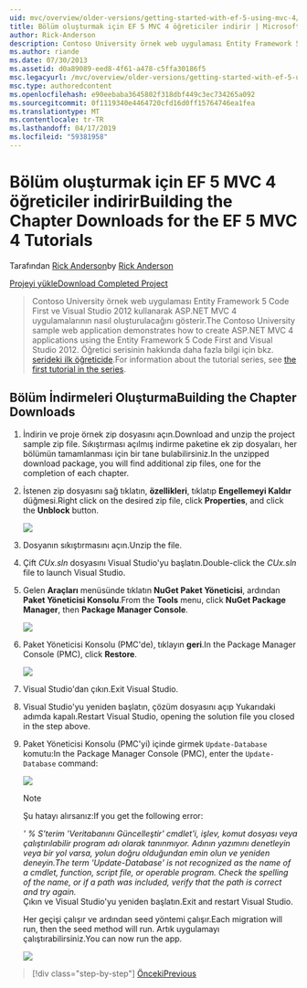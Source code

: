 ```yaml
---
uid: mvc/overview/older-versions/getting-started-with-ef-5-using-mvc-4/building-the-ef5-mvc4-chapter-downloads
title: Bölüm oluşturmak için EF 5 MVC 4 öğreticiler indirir | Microsoft Docs
author: Rick-Anderson
description: Contoso University örnek web uygulaması Entity Framework 5 Code First ve Visual Studio kullanarak ASP.NET MVC 4 uygulamalarının nasıl oluşturulacağını gösterir...
ms.author: riande
ms.date: 07/30/2013
ms.assetid: d0a89089-eed8-4f61-a478-c5ffa30186f5
msc.legacyurl: /mvc/overview/older-versions/getting-started-with-ef-5-using-mvc-4/building-the-ef5-mvc4-chapter-downloads
msc.type: authoredcontent
ms.openlocfilehash: e90eebaba3645802f318dbf449c3ec734265a092
ms.sourcegitcommit: 0f1119340e4464720cfd16d0ff15764746ea1fea
ms.translationtype: MT
ms.contentlocale: tr-TR
ms.lasthandoff: 04/17/2019
ms.locfileid: "59381958"
---
```

# <a name="building-the-chapter-downloads-for-the-ef-5-mvc-4-tutorials"></a><span data-ttu-id="9694e-103">Bölüm oluşturmak için EF 5 MVC 4 öğreticiler indirir</span><span class="sxs-lookup"><span data-stu-id="9694e-103">Building the Chapter Downloads for the EF 5 MVC 4 Tutorials</span></span>

<span data-ttu-id="9694e-104">Tarafından [Rick Anderson]((https://twitter.com/RickAndMSFT))</span><span class="sxs-lookup"><span data-stu-id="9694e-104">by [Rick Anderson]((https://twitter.com/RickAndMSFT))</span></span>

[<span data-ttu-id="9694e-105">Projeyi yükle</span><span class="sxs-lookup"><span data-stu-id="9694e-105">Download Completed Project</span></span>](http://code.msdn.microsoft.com/Getting-Started-with-dd0e2ed8)

> <span data-ttu-id="9694e-106">Contoso University örnek web uygulaması Entity Framework 5 Code First ve Visual Studio 2012 kullanarak ASP.NET MVC 4 uygulamalarının nasıl oluşturulacağını gösterir.</span><span class="sxs-lookup"><span data-stu-id="9694e-106">The Contoso University sample web application demonstrates how to create ASP.NET MVC 4 applications using the Entity Framework 5 Code First and Visual Studio 2012.</span></span> <span data-ttu-id="9694e-107">Öğretici serisinin hakkında daha fazla bilgi için bkz. [serideki ilk öğreticide](creating-an-entity-framework-data-model-for-an-asp-net-mvc-application.md).</span><span class="sxs-lookup"><span data-stu-id="9694e-107">For information about the tutorial series, see [the first tutorial in the series](creating-an-entity-framework-data-model-for-an-asp-net-mvc-application.md).</span></span>


## <a name="building-the-chapter-downloads"></a><span data-ttu-id="9694e-108">Bölüm İndirmeleri Oluşturma</span><span class="sxs-lookup"><span data-stu-id="9694e-108">Building the Chapter Downloads</span></span>

1. <span data-ttu-id="9694e-109">İndirin ve proje örnek zip dosyasını açın.</span><span class="sxs-lookup"><span data-stu-id="9694e-109">Download and unzip the  project sample zip file.</span></span> <span data-ttu-id="9694e-110">Sıkıştırması açılmış indirme paketine ek zip dosyaları, her bölümün tamamlanması için bir tane bulabilirsiniz.</span><span class="sxs-lookup"><span data-stu-id="9694e-110">In the unzipped download package, you will find additional zip files, one for the completion of each chapter.</span></span>
2. <span data-ttu-id="9694e-111">İstenen zip dosyasını sağ tıklatın, **özellikleri**, tıklatıp **Engellemeyi Kaldır** düğmesi.</span><span class="sxs-lookup"><span data-stu-id="9694e-111">Right click on the desired zip file, click **Properties**, and click the **Unblock** button.</span></span>  
  
    ![](building-the-ef5-mvc4-chapter-downloads/_static/image1.png)
3. <span data-ttu-id="9694e-112">Dosyanın sıkıştırmasını açın.</span><span class="sxs-lookup"><span data-stu-id="9694e-112">Unzip the file.</span></span>
4. <span data-ttu-id="9694e-113">Çift *CUx.sln* dosyasını Visual Studio'yu başlatın.</span><span class="sxs-lookup"><span data-stu-id="9694e-113">Double-click the *CUx.sln* file to launch Visual Studio.</span></span>
5. <span data-ttu-id="9694e-114">Gelen **Araçları** menüsünde tıklatın **NuGet Paket Yöneticisi**, ardından **Paket Yöneticisi Konsolu**.</span><span class="sxs-lookup"><span data-stu-id="9694e-114">From the **Tools** menu, click **NuGet Package Manager**, then **Package Manager Console**.</span></span>  
  
    ![](building-the-ef5-mvc4-chapter-downloads/_static/image2.png)
6. <span data-ttu-id="9694e-115">Paket Yöneticisi Konsolu (PMC'de), tıklayın **geri**.</span><span class="sxs-lookup"><span data-stu-id="9694e-115">In the Package Manager Console (PMC), click **Restore**.</span></span>  
  
    ![](building-the-ef5-mvc4-chapter-downloads/_static/image3.png)
7. <span data-ttu-id="9694e-116">Visual Studio'dan çıkın.</span><span class="sxs-lookup"><span data-stu-id="9694e-116">Exit Visual Studio.</span></span>
8. <span data-ttu-id="9694e-117">Visual Studio'yu yeniden başlatın, çözüm dosyasını açıp Yukarıdaki adımda kapalı.</span><span class="sxs-lookup"><span data-stu-id="9694e-117">Restart Visual Studio, opening the solution file you closed in the step above.</span></span>
9. <span data-ttu-id="9694e-118">Paket Yöneticisi Konsolu (PMC'yi) içinde girmek `Update-Database` komutu:</span><span class="sxs-lookup"><span data-stu-id="9694e-118">In the Package Manager Console (PMC), enter the `Update-Database` command:</span></span>  
  
    ![](building-the-ef5-mvc4-chapter-downloads/_static/image4.png)  

    > [!NOTE]
    > <span data-ttu-id="9694e-119">Şu hatayı alırsanız:</span><span class="sxs-lookup"><span data-stu-id="9694e-119">If you get the following error:</span></span>  
    >   
    >  <span data-ttu-id="9694e-120">*' % S'terim 'Veritabanını Güncelleştir' cmdlet'i, işlev, komut dosyası veya çalıştırılabilir program adı olarak tanınmıyor. Adının yazımını denetleyin veya bir yol varsa, yolun doğru olduğundan emin olun ve yeniden deneyin.*</span><span class="sxs-lookup"><span data-stu-id="9694e-120">*The term 'Update-Database' is not recognized as the name of a cmdlet, function, script file, or operable program. Check the spelling of the name, or if a path was included, verify that the path is correct and try again.*</span></span>  
    > <span data-ttu-id="9694e-121">Çıkın ve Visual Studio'yu yeniden başlatın.</span><span class="sxs-lookup"><span data-stu-id="9694e-121">Exit and restart Visual Studio.</span></span>

    <span data-ttu-id="9694e-122">Her geçişi çalışır ve ardından seed yöntemi çalışır.</span><span class="sxs-lookup"><span data-stu-id="9694e-122">Each migration will run, then the seed method will run.</span></span> <span data-ttu-id="9694e-123">Artık uygulamayı çalıştırabilirsiniz.</span><span class="sxs-lookup"><span data-stu-id="9694e-123">You can now run the app.</span></span>

    ![](building-the-ef5-mvc4-chapter-downloads/_static/image5.png)

> [!div class="step-by-step"]
> [<span data-ttu-id="9694e-124">Önceki</span><span class="sxs-lookup"><span data-stu-id="9694e-124">Previous</span></span>](advanced-entity-framework-scenarios-for-an-mvc-web-application.md)
